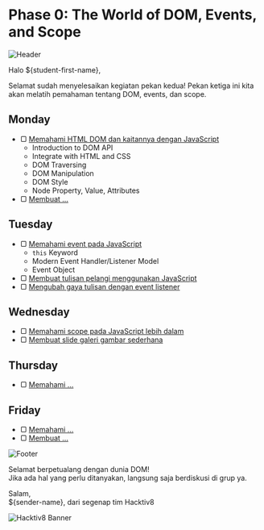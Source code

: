 # Phase 0: The World of DOM, Events, and Scope

![Header](images/header.png)

Halo ${student-first-name},

Selamat sudah menyelesaikan kegiatan pekan kedua! Pekan ketiga ini kita akan melatih pemahaman tentang DOM, events, dan scope.

## Monday

- ▢ [Memahami HTML DOM dan kaitannya dengan JavaScript](week-3/js-html-dom.md)
  - Introduction to DOM API
  - Integrate with HTML and CSS
  - DOM Traversing
  - DOM Manipulation
  - DOM Style
  - Node Property, Value, Attributes
- ▢ [Membuat ...](week-3/.md)

## Tuesday

- ▢ [Memahami event pada JavaScript](week-3/js-event.md)
  - `this` Keyword
  - Modern Event Handler/Listener Model
  - Event Object
- ▢ [Membuat tulisan pelangi menggunakan JavaScript](week-3/js-rainbow-text.md)
- ▢ [Mengubah gaya tulisan dengan event listener](week-3/js-style-event.md)

## Wednesday

- ▢ [Memahami scope pada JavaScript lebih dalam](week-3/js-scope.md)
- ▢ [Membuat slide galeri gambar sederhana](week-3/js-gallery-slide.md)

## Thursday

- ▢ [Memahami ...](week-3/.md)

## Friday

- ▢ [Memahami ...](week-3/.md)
- ▢ [Membuat ...](week-3/.md)

![Footer](images/footer.png)

Selamat berpetualang dengan dunia DOM!  
Jika ada hal yang perlu ditanyakan, langsung saja berdiskusi di grup ya.

Salam,  
${sender-name}, dari segenap tim Hacktiv8

![Hacktiv8 Banner](images/hacktiv8-banner.png)
